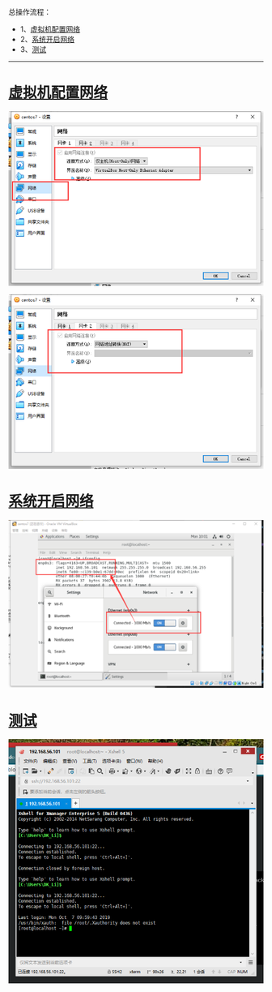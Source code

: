 总操作流程：
- 1、[虚拟机配置网络](#VirtualBox-01)
- 2、[系统开启网络](#VirtualBox-02)
- 3、[测试](#VirtualBox-03)
***

# <a name="VirtualBox-01" href="#" >虚拟机配置网络</a>

![](image/2-1.png)

![](image/2-2.png)

# <a name="VirtualBox-02" href="#" >系统开启网络</a>

![](image/2-3.png)

# <a name="VirtualBox-03" href="#" >测试</a>

![](image/2-4.png)
